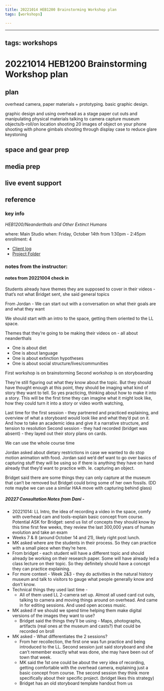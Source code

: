 ```yaml
---
title: 20221014 HEB1200 Brainstorming Workshop plan
tags: [workshops]

---
```


---
tags: workshops
---
# 20221014 HEB1200 Brainstorming Workshop plan

## plan
overhead camera, paper materials + prototyping. basic graphic design. 

graphic design and using overhead as a stage
paper cut outs and manipulating physical materials
talking to camera 
capture museum objects/b-roll/on location shooting
20 images of object on your phone
shooting with phone
gimbals
shooting through display case to reduce glare
keystoning

## space and gear prep
## media prep
## live event support
## reference
### key info
*HEB1200/Neanderthals and Other Extinct Humans*

where: Main Studio
when: Friday, October 14th from 1:30pm - 2:45pm
enrollment: 4
* [Client log](https://docs.google.com/document/d/1WiUZJkYIIY-SJ3dCer7xbWsCH80EJQy9fUaNzgTr0w4/edit#)
* [Project Folder](https://drive.google.com/drive/folders/1qX1WIWQNw-e_CcmUcN8eiPgDY4T7Nd6h)

### notes from the instructor: 
#### notes from 20221004 check in
Students already have themes they are supposed to cover in their videos - that’s not what Bridget sent, she said general topics

From Jordan -
We can start out with a conversation on what their goals are and what they want

We should start with an intro to the space, getting them oriented to the LL space.

Themes that they’re going to be making their videos on - all about neanderthals
* One is about diet
* One is about language 
* One is about extinction hypotheses
* One is about social structure/lives/communities

First workshop is on brainstorming
Second workshop is on storyboarding

They’re still figuring out what they know about the topic. But they should have thought enough at this point, they should be imaging what kind of story they want to tell. So yes practicing, thinking about how to make it into a story. This will be the first time they can imagine what it might look like, how they could turn it into a story or video worth watching,

Last time for the first session - they partnered and practiced explaining, and overview of what a storyboard would look like and what they’d put on it. And how to take an academic idea and give it a narrative structure, and tension to resolution 
Second session - they had recorded (bridget was absent) - they layed out their story plans on cards.

We can use the whole course time

Jordan asked about dietary restrictions in case we wanted to do stop motion animation with food. Jordan said we’d def want to go over basics of capturing stuff they will be using so if there is anything they have on hand already that they’d want to practice with. Ie. capturing an object.

Bridget said there are some things they can only capture at the museum that can’t be removed but Bridget could bring some of her own fossils. (DD note maybe we can use a similar HAA move with capturing behind glass)


##### 20227 Consultation Notes from Dani - 
* 20221014:
LL Intro, the idea of recording a video in the space, comfy with overhead cam and tools-explain basic concept from course. 
Potential ASK for Bridget: send us list of concepts they should know by this time
first few weeks, they review the last 300,000 years of human evolution and take an exam
* Weeks 7 & 8 (around October 14 and 21), likely right post lunch.
* MK asked where are the students in their process. So they can practice with a small piece when they’re here.
* From bridget - each student will have a different topic and should already be working on their research paper. Some will have already led a class lecture on their topic. So they definitely should have a concept they can practice explaining.
* For more context - Week 2&3 - they do activities in the natural history museum and talk to visitors to gauge what people generally know and don’t know.
* Technical things they used last time -
    * All of them used LL 2-camera set up. Almost all used card cut outs, talking to camera and moving things around on overhead. And came in for editing sessions. And used open access music. 
* MK asked if we should we spend time helping them make digital versions of the images they want to use?
    * Bridget said the things they’ll be using - Maps, photographs, artifacts (real ones at the museum and casts?) that could be recorded on broll
* MK asked - What differentiates the 2 sessions?
    * From her recollection, the first one was fun practice and being introduced to the LL. Second session just said storyboard and she can’t remember exactly what was done, she may have been out of town that week.
    * MK said the 1st one could be about the very idea of recording, getting comfortable with the overhead camera, explaining just a basic concept from course. The second session they think more specifically about their specific project. (bridget likes this strategy)
    * Bridget has an old storyboard template handout from us 